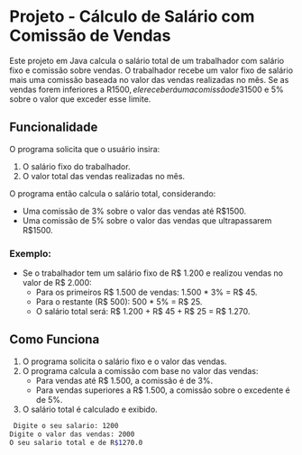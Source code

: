 # Projeto - Cálculo de Salário com Comissão de Vendas

Este projeto em Java calcula o salário total de um trabalhador com salário fixo e comissão sobre vendas. O trabalhador recebe um valor fixo de salário mais uma comissão baseada no valor das vendas realizadas no mês. Se as vendas forem inferiores a R$1500, ele receberá uma comissão de 3%. Caso as vendas superem esse valor, ele receberá uma comissão de 3% sobre as primeiras R$1500 e 5% sobre o valor que exceder esse limite.

## Funcionalidade

O programa solicita que o usuário insira:
1. O salário fixo do trabalhador.
2. O valor total das vendas realizadas no mês.

O programa então calcula o salário total, considerando:
- Uma comissão de 3% sobre o valor das vendas até R$1500.
- Uma comissão de 5% sobre o valor das vendas que ultrapassarem R$1500.

### Exemplo:

- Se o trabalhador tem um salário fixo de R$ 1.200 e realizou vendas no valor de R$ 2.000:
  - Para os primeiros R$ 1.500 de vendas: 1.500 * 3% = R$ 45.
  - Para o restante (R$ 500): 500 * 5% = R$ 25.
  - O salário total será: R$ 1.200 + R$ 45 + R$ 25 = R$ 1.270.

## Como Funciona

1. O programa solicita o salário fixo e o valor das vendas.
2. O programa calcula a comissão com base no valor das vendas:
   - Para vendas até R$ 1.500, a comissão é de 3%.
   - Para vendas superiores a R$ 1.500, a comissão sobre o excedente é de 5%.
3. O salário total é calculado e exibido.

  ```bash
   Digite o seu salario: 1200
Digite o valor das vendas: 2000
O seu salario total e de R$1270.0
